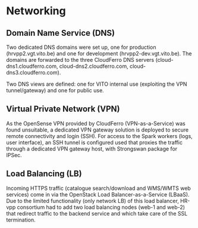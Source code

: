 # Networking

## Domain Name Service (DNS)

Two dedicated DNS domains were set up, one for production (hrvpp2.vgt.vito.be) and one for development (hrvpp2-dev.vgt.vito.be).
The domains are forwarded to the three CloudFerro DNS servers (cloud-dns1.cloudferro.com, cloud-dns2.cloudferro.com, cloud-dns3.cloudferro.com).

Two DNS views are defined: one for VITO internal use (exploiting the VPN tunnel/gateway) and one for public use.

## Virtual Private Network (VPN)

As the OpenSense VPN provided by CloudFerro (VPN-as-a-Service) was found unsuitable, a dedicated VPN gateway solution is deployed to secure remote connectivity and login (SSH).
For access to the Spark workers (logs, user interface), an SSH tunnel is configured used that proxies the traffic through a dedicated VPN gateway host, with Strongswan package for IPSec.

## Load Balancing (LB)

Incoming HTTPS traffic (catalogue search/download and WMS/WMTS web services) come in via the OpenStack Load Balancer-as-a-Service (LBaaS). 
Due to the limited functionality (only network LB) of this load balancer, HR-vpp consortium had to add two load balancing nodes (web-1 and web-2) that redirect traffic to the backend service and which take care of the SSL termination.
